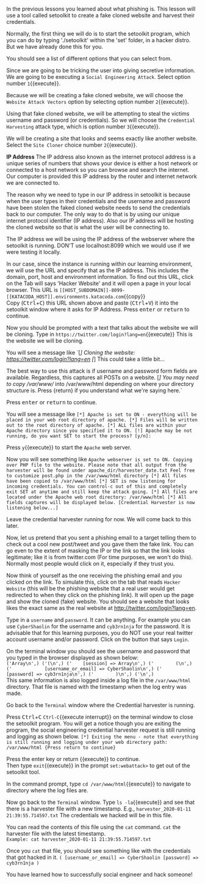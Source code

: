In the previous lessons you learned about what phishing is. This lesson will use a tool called setoolkit to create a fake cloned website and harvest their credentials.  

Normally, the first thing we will do is to start the setoolkit program, which you can do  by typing './setoolkit' within the 'set' folder, in a hacker distro. But we have already done this for you.  

You should see a list of different options that you can select from.  

Since we are going to be tricking the user into giving secretive information. We are going to be executing a `Social Engineering Attack`. Select option number `1`{{execute}}.  

Because we will be creating a fake cloned website, we will choose the `Website Attack Vectors` option by selecting option number  `2`{{execute}}.    

Using that fake cloned website, we will be attempting to steal the victims username and password (or credentials). So we will choose the `Credential Harvesting` attack type, which is option number `3`{{execute}}.  

We will be creating a site that looks and seems exactly like another website. Select the `Site Cloner` choice number `2`{{execute}}.  

__IP Address__
The IP address also known as the internet protocol address is a unique series of numbers that shows your device is either a host network or connected to a host network so you can browse and search the internet. Our computer is provided this IP address by the router and internet network we are connected to.  

The reason why we need to type in our IP address in setoolkit is because when the user types in their credentials and the username and password have been stolen the faked cloned website needs to send the credentials back to our computer. The only way to do that is by using our unique internet protocol identifier (IP address). Also our IP address will be hosting the cloned website so that is what the user will be connecting to.  

The IP address we will be using the IP address of the webserver where the setoolkit is running. DON'T use localhost:8099 which we would use if we were testing it locally.  

In our case, since the instance is running within our learning environment, we will use the URL and specify that as the IP address. This includes the domain, port, host and environment information. To find out this URL, click on the Tab will says 'Hacker Website' and it will open a page in your local browser. This URL is `[[HOST_SUBDOMAIN]]-8099-[[KATACODA_HOST]].environments.katacoda.com`{{copy}}  
Copy (<kbd>Ctrl</kbd>+<kbd>C</kbd>) this URL shown above and paste (<kbd>Ctrl</kbd>+<kbd>V</kbd>) it into the setoolkit window where it asks for IP Address.
Press <kbd>enter</kbd> or <kbd>return</kbd> to continue.  

Now you should be prompted with a text that talks about the website we will be cloning. Type in `https://twitter.com/login?lang=en`{{execute}} This is the website we will be cloning.  

You will see a message like `[*] Cloning the website: https://twitter.com/login?lang=en
[*] This could take a little bit...

The best way to use this attack is if username and password form fields are available. Regardless, this captures all POSTs on a website.
[*] You may need to copy /var/www/* into /var/www/html depending on where your directory structure is.
Press {return} if you understand what we're saying here.`  

Press <kbd>enter</kbd> or <kbd>return</kbd> to continue.  

You will see a message like `[*] Apache is set to ON - everything will be placed in your web root directory of apache.
[*] Files will be written out to the root directory of apache.
[*] ALL files are within your Apache directory since you specified it to ON.
[!] Apache may be not running, do you want SET to start the process? [y/n]:`  

Press `y`{{execute}} to start the `Apache` web server.  

Now you will see something like `Apache webserver is set to ON. Copying over PHP file to the website.
Please note that all output from the harvester will be found under apache_dir/harvester_date.txt
Feel free to customize post.php in the /var/www/html directory
[*] All files have been copied to /var/www/html
[*] SET is now listening for incoming credentials. You can control-c out of this and completely exit SET at anytime and still keep the attack going.
[*] All files are located under the Apache web root directory: /var/www/html
[*] All fields captures will be displayed below.
[Credential Harvester is now listening below...]`  

Leave the credential harvester running for now. We will come back to this later.  

Now, let us pretend that you sent a phishing email to a target telling them to check out a cool new post/tweet and you gave them the fake link. You can go even to the extent of masking the IP or the link so that the link looks legitimate; like it is from twitter.com (For time purposes, we won't do this). Normally most people would click on it, especially if they trust you.  

Now think of yourself as the one receiving the phishing email and you clicked on the link. To simulate this, click on the tab that reads `Hacker Website` (this will be the phishing website that a real user would get redirected to when they click on the phishing link). It will open up the page and show the cloned (fake) website. You should see a website that looks likes the exact same as the real website at http://twitter.com/login?lang=en.  

Type in a `username` and `password`. It can be anything. For example you can use `CyberShaolin` for the username and `cyb3rn1nja` for the password. It is advisable that for this learning purposes, you do NOT use your real twitter account username and/or password. Click on the button that says `Login`.  

On the terminal window you should see the username and password that you typed in the browser displayed as shown below:  
`('Array\n',)
('(\n',)
('    [session] => Array\n',)
('        (\n',)
('            [username_or_email] => CyberShaolin\n',)
('            [password] => cyb3rn1nja\n',)
('        )\n',)
('\n',)
`  
This same information is also logged inside a log file in the `/var/www/html` directory. That file is named with the timestamp when the log entry was made.  

Go back to the `Terminal` window where the Credential harvester is running.  

Press <kbd>Ctrl</kbd>+<kbd>C</kbd> `Ctrl-C`{{execute interrupt}} on the terminal window to close the setoolkit program. You will get a notice though you are exiting the program, the social engineering credential harvester request is still running and logging as shown below. `[*] Exiting the menu - note that everything is still running and logging under your web directory path: /var/www/html
{Press return to continue}`  

Press the enter key or return {{execute}} to continue.  
Then type `exit`{{execute}} in the prompt `set:webattack>` to get out of the setoolkit tool.  

In the command prompt, type `cd /var/www/html`{{execute}} to navigate to directory where the log files are.  

Now go back to the `Terminal` window. Type `ls -la`{{execute}} and see that there is a harvester file with a new timestamp. E.g., `harvester_2020-01-11 21:39:55.714597.txt` The credentials we hacked will be in this file.  

You can read the contents of this file using the `cat` command. `cat` the harvester file with the latest timestamp.  
`Example: cat harvester_2020-01-11 21:39:55.714597.txt`

Once you `cat` that file, you should see something like with the credentials that got hacked in it.
`(
    [username_or_email] => CyberShaolin
    [password] => cyb3rn1nja
)`  

You have learned how to successfully social engineer and hack someone!  
